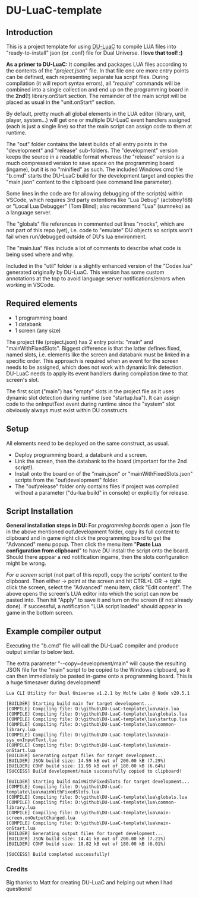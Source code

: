 # DU-LuaC-template

## Introduction

This is a project template for using [DU-LuaC](https://github.com/wolfe-labs/DU-LuaC)
to compile LUA files into "ready-to-install" json (or .conf) file for Dual Universe.
**I love that tool! :)**

**As a primer to DU-LuaC:**
It compiles and packages LUA files according to the contents of the "*project.json*" file.
In that file one ore more entry points can be defined, each representing separate lua script files.
During compilation (it will report syntax errors), all "*require*" commands
will be combined into a single collection and end up on the programming board
in the **2nd**(!) library.onStart section.
The remainder of the main script will be placed as usual in the "unit.onStart" section.

By default, pretty much all global elements in the LUA editor (library, unit, player, system...)
will get one or multiple DU-LuaC event handlers assigned (each is just a single line)
so that the main script can assign code to them at runtime.

The "out" folder contains the latest builds of all entry points in the "development"
and "release" sub-folders. The "development" version keeps the source
in a readable format whereas the "release" version is a much compressed
version to save space on the programming board (ingame), but it is no "minified" as such.
The included Windows cmd file "b.cmd" starts the DU-LuaC build for the development target
and copies the "main.json" content to the clipboard (see command line parameter).

Some lines in the code are for allowing debugging of the script(s) within VSCode,
which requires 3rd party extentions like "Lua Debug" (actoboy168) or "Local Lua Debugger"
(Tom Blind); also recommend "Lua" (sumneko) as a language server.

The "globals" file references in commented out lines "mocks", which are not part
of this repo (yet), i.e. code to "emulate" DU objects so scripts won't fail
when run/debugged outside of DU's lua environment.

The "main.lua" files include a lot of comments to describe what code is being used where and why.

Included in the "util" folder is a slightly enhanced version of the "Codex.lua"
generated originally by DU-LuaC. This version has some custom annotations at
the top to avoid language server notifications/errors when working in VSCode.

## Required elements

- 1 programming board
- 1 databank
- 1 screen (any size)

The project file (project.json) has 2 entry points: "main" and "mainWithFixedSlots".
Biggest difference is that the latter defines fixed, named slots, i.e. elements like
the screen and databank must be linked in a specific order.
This approach is required when an event for the screen needs to be assigned,
which does not work with dynamic link detection. DU-LuaC needs to apply its
event handlers during compilation time to that screen's slot.

The first scipt ("main") has "empty" slots in the project file as it uses dynamic
slot detection during runtime (see "startup.lua"). It can assign code to the
onInputText event during runtime since the "system" slot obviously always
must exist within DU constructs.

## Setup

All elements need to be deployed on the same construct, as usual.

- Deploy programming board, a databank and a screen.
- Link the screen, then the databank to the board (important for the 2nd script!).
- Install onto the board on of the "main.json" or "mainWithFixedSlots.json" scripts
    from the "out\development" folder.
- The "out\release" folder only contains files if project was compiled
    without a parameter ("du-lua build" in console) or explicitly for release.

## Script Installation

**General installation steps in DU:**
For *programming boards* open a .json file in the above mentioned out\development
folder, copy its full content to clipboard and in game right click the programming
board to get the "Advanced" menu popup.
Then click the menu item "**Paste Lua configuration from clipboard**" to have DU
install the script onto the board.
Should there appear a red notification ingame, then the slots configuration might be wrong.

*For a screen* script (not part of this repo!), copy the scripts' content to the clipboard.
Then either
-> point at the screen and hit CTRL+L
OR
-> right click the screen, select the "Advanced" menu item, click "Edit content".
The above opens the screen's LUA editor into which the script can now be pasted into.
Then hit "Apply" to save it and turn on the screen (if not already done).
If successful, a notification "LUA script loaded" should appear in game in the bottom screen.

## Example compiler output

Executing the "b.cmd" file will call the DU-LuaC compiler and produce output similar to below text.

The extra parameter "--copy=development/main" will cause the resulting
JSON file for the "main" script to be copied to the Windows clipboard,
so it can then immediately be pasted in-game onto a programming board.
This is a huge timesaver during development!

```D:\github\DU-LuaC-template>du-lua build development --copy=development/main        
Lua CLI Utility for Dual Universe v1.2.1 by Wolfe Labs @ Node v20.5.1

[BUILDER] Starting build main for target development...
[COMPILE] Compiling file: D:\github\DU-LuaC-template\lua\main.lua
[COMPILE] Compiling file: D:\github\DU-LuaC-template\lua\globals.lua
[COMPILE] Compiling file: D:\github\DU-LuaC-template\lua\startup.lua
[COMPILE] Compiling file: D:\github\DU-LuaC-template\lua\common-library.lua
[COMPILE] Compiling file: D:\github\DU-LuaC-template\lua\main-sys_onInputText.lua  
[COMPILE] Compiling file: D:\github\DU-LuaC-template\lua\main-onStart.lua
[BUILDER] Generating output files for target development...
[BUILDER] JSON build size: 14.59 kB out of 200.00 kB (7.29%)
[BUILDER] CONF build size: 11.95 kB out of 180.00 kB (6.64%)
[SUCCESS] Build development/main successfully copied to clipboard!

[BUILDER] Starting build mainWithFixedSlots for target development...
[COMPILE] Compiling file: D:\github\DU-LuaC-template\lua\mainWithFixedSlots.lua    
[COMPILE] Compiling file: D:\github\DU-LuaC-template\lua\globals.lua
[COMPILE] Compiling file: D:\github\DU-LuaC-template\lua\common-library.lua        
[COMPILE] Compiling file: D:\github\DU-LuaC-template\lua\main-screen.onOutputChanged.lua
[COMPILE] Compiling file: D:\github\DU-LuaC-template\lua\main-onStart.lua
[BUILDER] Generating output files for target development...
[BUILDER] JSON build size: 14.41 kB out of 200.00 kB (7.21%)
[BUILDER] CONF build size: 10.82 kB out of 180.00 kB (6.01%)

[SUCCESS] Build completed successfully!
```

### Credits

Big thanks to Matt for creating DU-LuaC and helping out when I had questions!
